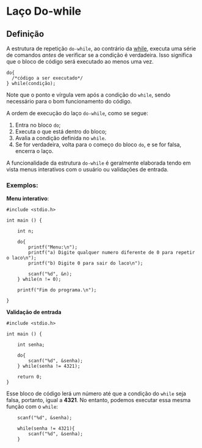 # Laço Do-while

## Definição

A estrutura de repetição ```do-while```, ao contrário da [while](../condicionais/comparacao.md), executa uma série de comandos *antes* de verificar se a condição é verdadeira. Isso significa que o bloco de código será executado ao menos uma vez.

```
do{
  /*código a ser executado*/
} while(condição);
```

Note que o ponto e vírgula vem após a condição do ```while```, sendo necessário para o bom funcionamento do código.

A ordem de execução do laço ```do-while```, como se segue:

1) Entra no bloco ```do```;
2) Executa o que está dentro do bloco;
3) Avalia a condição definida no ```while```.
4) Se for verdadeira, volta para o começo do bloco ```do```, e se for falsa, encerra o laço.

A funcionalidade da estrutura ```do-while``` é geralmente elaborada tendo em vista menus interativos com o usuário ou validações de entrada.

### Exemplos:

**Menu interativo**:

```
#include <stdio.h>

int main () {

    int n;

    do{
        printf("Menu:\n");
        printf("a) Digite qualquer numero diferente de 0 para repetir o laco\n");
        printf("b) Digite 0 para sair do laco\n");

        scanf("%d", &n);
    } while(n != 0);

    printf("Fim do programa.\n");

}
```

**Validação de entrada**

```
#include <stdio.h>

int main () {

    int senha;

    do{
        scanf("%d", &senha);
    } while(senha != 4321);

    return 0;
}
```

Esse bloco de código lerá um número até que a condição do ```while``` seja falsa, portanto, igual a **4321**. No entanto, podemos executar essa mesma função com o ```while```:
```
    scanf("%d", &senha);

    while(senha != 4321){
        scanf("%d", &senha);
    }
```

